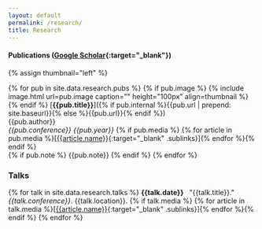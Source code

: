 ```yaml
---
layout: default
permalink: /research/
title: Research
---
```


#### Publications ([Google Scholar](https://scholar.google.com/citations?user=Qoy6za0AAAAJ&hl=en){:target="_blank"})

{% assign thumbnail="left" %}

{% for pub in site.data.research.pubs %}
{% if pub.image %}
{% include image.html url=pub.image caption="" height="100px" align=thumbnail %}
{% endif %}
[**{{pub.title}}**]({% if pub.internal %}{{pub.url | prepend: site.baseurl}}{% else %}{{pub.url}}{% endif %})<br />
{{pub.author}}<br />
*{{pub.conference}}* *{{pub.year}}*
{% if pub.media %}&nbsp;{% for article in pub.media %}[[{{article.name}}]({{article.url}}){:target="_blank" .sublinks}]{% endfor %}{% endif %}<br>
{% if pub.note %} {{pub.note}}
{% endif %}
{% endfor %}


### Talks

{% for talk in site.data.research.talks %}
**{{talk.date}}**&nbsp;&nbsp;&nbsp;"{{talk.title}}." *{{talk.conference}}*. {{talk.location}}.
{% if talk.media %}&nbsp;{% for article in talk.media %}[[{{article.name}}]({{article.url}}){:target="_blank" .sublinks}]{% endfor %}{% endif %}
{% endfor %}
